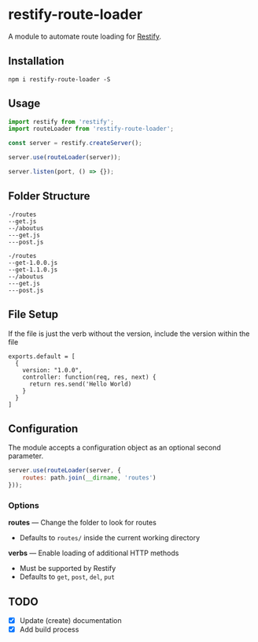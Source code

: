 # restify-route-loader
A module to automate route loading for [Restify](https://github.com/restify/node-restify).

## Installation
```
npm i restify-route-loader -S
```

## Usage
```js
import restify from 'restify';
import routeLoader from 'restify-route-loader';

const server = restify.createServer();

server.use(routeLoader(server));

server.listen(port, () => {});
```
## Folder Structure

```
-/routes
--get.js
--/aboutus
---get.js
---post.js
```

```
-/routes
--get-1.0.0.js
--get-1.1.0.js
--/aboutus
---get.js
---post.js
```

## File Setup
If the file is just the verb without the version, include the version within the file
```
exports.default = [
  {
    version: "1.0.0",
    controller: function(req, res, next) {
      return res.send('Hello World)
    }
  }
]
```


## Configuration
The module accepts a configuration object as an optional second parameter.

```js
server.use(routeLoader(server, {
    routes: path.join(__dirname, 'routes')
}));
```

### Options
__routes__ &mdash; Change the folder to look for routes
- Defaults to `routes/` inside the current working directory

__verbs__ &mdash; Enable loading of additional HTTP methods
- Must be supported by Restify
- Defaults to `get`, `post`, `del`, `put`

## TODO
- [x] Update (create) documentation  
- [x] Add build process

